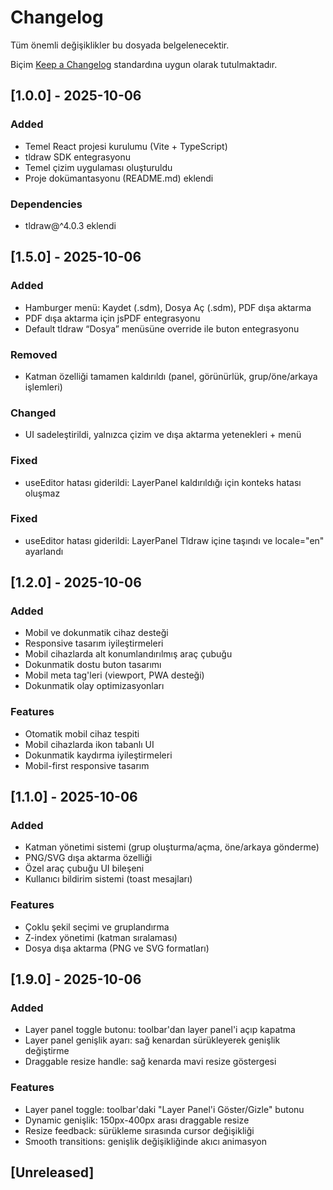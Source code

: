 # Changelog

Tüm önemli değişiklikler bu dosyada belgelenecektir.

Biçim [Keep a Changelog](https://keepachangelog.com/en/1.0.0/) standardına uygun olarak tutulmaktadır.

## [1.0.0] - 2025-10-06

### Added
- Temel React projesi kurulumu (Vite + TypeScript)
- tldraw SDK entegrasyonu
- Temel çizim uygulaması oluşturuldu
- Proje dokümantasyonu (README.md) eklendi

### Dependencies
- tldraw@^4.0.3 eklendi

## [1.5.0] - 2025-10-06

### Added
- Hamburger menü: Kaydet (.sdm), Dosya Aç (.sdm), PDF dışa aktarma
- PDF dışa aktarma için jsPDF entegrasyonu
 - Default tldraw “Dosya” menüsüne override ile buton entegrasyonu

### Removed
- Katman özelliği tamamen kaldırıldı (panel, görünürlük, grup/öne/arkaya işlemleri)

### Changed
- UI sadeleştirildi, yalnızca çizim ve dışa aktarma yetenekleri + menü

### Fixed
- useEditor hatası giderildi: LayerPanel kaldırıldığı için konteks hatası oluşmaz

### Fixed
- useEditor hatası giderildi: LayerPanel Tldraw içine taşındı ve locale="en" ayarlandı

## [1.2.0] - 2025-10-06

### Added
- Mobil ve dokunmatik cihaz desteği
- Responsive tasarım iyileştirmeleri
- Mobil cihazlarda alt konumlandırılmış araç çubuğu
- Dokunmatik dostu buton tasarımı
- Mobil meta tag'leri (viewport, PWA desteği)
- Dokunmatik olay optimizasyonları

### Features
- Otomatik mobil cihaz tespiti
- Mobil cihazlarda ikon tabanlı UI
- Dokunmatik kaydırma iyileştirmeleri
- Mobil-first responsive tasarım

## [1.1.0] - 2025-10-06

### Added
- Katman yönetimi sistemi (grup oluşturma/açma, öne/arkaya gönderme)
- PNG/SVG dışa aktarma özelliği
- Özel araç çubuğu UI bileşeni
- Kullanıcı bildirim sistemi (toast mesajları)

### Features
- Çoklu şekil seçimi ve gruplandırma
- Z-index yönetimi (katman sıralaması)
- Dosya dışa aktarma (PNG ve SVG formatları)

## [1.9.0] - 2025-10-06

### Added
- Layer panel toggle butonu: toolbar'dan layer panel'i açıp kapatma
- Layer panel genişlik ayarı: sağ kenardan sürükleyerek genişlik değiştirme
- Draggable resize handle: sağ kenarda mavi resize göstergesi

### Features
- Layer panel toggle: toolbar'daki "Layer Panel'i Göster/Gizle" butonu
- Dynamic genişlik: 150px-400px arası draggable resize
- Resize feedback: sürükleme sırasında cursor değişikliği
- Smooth transitions: genişlik değişikliğinde akıcı animasyon


## [Unreleased]
